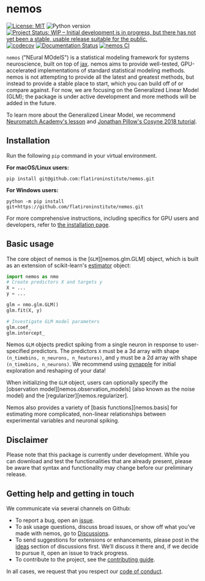 # nemos 

[![License: MIT](https://img.shields.io/badge/License-MIT-yellow.svg)](https://github.com/flatironinstitute/nemos/blob/main/LICENSE)
![Python version](https://img.shields.io/badge/python-3.10-blue.svg)
[![Project Status: WIP – Initial development is in progress, but there has not yet been a stable, usable release suitable for the public.](https://www.repostatus.org/badges/latest/wip.svg)](https://www.repostatus.org/#wip)
[![codecov](https://codecov.io/gh/flatironinstitute/nemos/graph/badge.svg?token=vvtrcTFNeu)](https://codecov.io/gh/flatironinstitute/nemos)
[![Documentation Status](https://readthedocs.org/projects/nemos/badge/?version=latest)](https://nemos.readthedocs.io/en/latest/?badge=latest)
[![nemos CI](https://github.com/flatironinstitute/nemos/actions/workflows/ci.yml/badge.svg)](https://github.com/flatironinstitute/nemos/actions/workflows/ci.yml)

`nemos` ("NEural MOdelS") is a statistical modeling framework for systems
neuroscience, built on top of [jax](jax.readthedocs.io/). nemos aims to provide
well-tested, GPU-accelerated implementations of standard statistical modeling
methods. nemos is not attempting to provide all the latest and greatest methods,
but instead to provide a stable place to start, which you can build off of or
compare against. For now, we are focusing on the Generalized Linear Model (GLM);
the package is under active development and more methods will be added in the
future.

To learn more about the Generalized Linear Model, we recommend [Neuromatch
Academy's
lesson](https://compneuro.neuromatch.io/tutorials/W1D3_GeneralizedLinearModels/student/W1D3_Intro.html)
and [Jonathan Pillow's Cosyne 2018
tutorial](https://www.youtube.com/watch?v=NFeGW5ljUoI&t=424s).

## Installation
Run the following `pip` command in your virtual environment.

**For macOS/Linux users:**
 ```shell
 pip install git@github.com:flatironinstitute/nemos.git
 ```

**For Windows users:**
 ```shell
 python -m pip install git+https://github.com/flatironinstitute/nemos.git
 ```

For more comprehensive instructions, including specifics for GPU users and developers, refer to [the installation page](installation.md).

## Basic usage

The core object of nemos is the [`GLM`][nemos.glm.GLM] object, which is built as an
extension of scikit-learn's
[estimator](https://scikit-learn.org/stable/modules/generated/sklearn.base.BaseEstimator.html#sklearn.base.BaseEstimator)
object: 

```python
import nemos as nmo
# Create predictors X and targets y
X = ...
y = ...

glm = nmo.glm.GLM()
glm.fit(X, y)

# Investigate GLM model parameters
glm.coef_
glm.intercept_
```

Nemos `GLM` objects predict spiking from a single neuron in response to
user-specified predictors. The predictors `X` must be a 3d array with shape
`(n_timebins, n_neurons, n_features)`, and `y` must be a 2d array with shape
`(n_timebins, n_neurons)`. We recommend using
[pynapple](https://github.com/pynapple-org/pynapple) for initial exploration and
reshaping of your data!

When initializing the `GLM` object, users can optionally specify the
[observation model][nemos.observation_models] (also known as the noise model)
and the [regularizer][nemos.regularizer].

Nemos also provides a variety of [basis functions][nemos.basis] for estimating
more complicated, non-linear relationships between experimental variables and
neuronal spiking.

## Disclaimer

Please note that this package is currently under development. While you can
download and test the functionalities that are already present, please be aware
that syntax and functionality may change before our preliminary release.

## Getting help and getting in touch

We communicate via several channels on Github:

- To report a bug, open an
  [issue](https://github.com/flatironinstitute/nemos/issues).
- To ask usage questions, discuss broad issues, or show off what you’ve made
  with nemos, go to
  [Discussions](https://github.com/flatironinstitute/nemos/discussions).
- To send suggestions for extensions or enhancements, please post in the
  [ideas](https://github.com/flatironinstitute/nemos/discussions/categories/ideas)
  section of discussions first. We’ll discuss it there and, if we decide to
  pursue it, open an issue to track progress.
- To contribute to the project, see the [contributing
  guide](https://github.com/flatironinstitute/nemos/blob/main/CONTRIBUTING.md).

In all cases, we request that you respect our [code of
conduct](https://github.com/flatironinstitute/nemos/blob/main/CODE_OF_CONDUCT.md).
